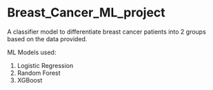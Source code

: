# Breast_Cancer_ML_project

A classifier model to differentiate breast cancer patients into 2 groups based on the data provided.

ML Models used: 
1. Logistic Regression
2. Random Forest
3. XGBoost
